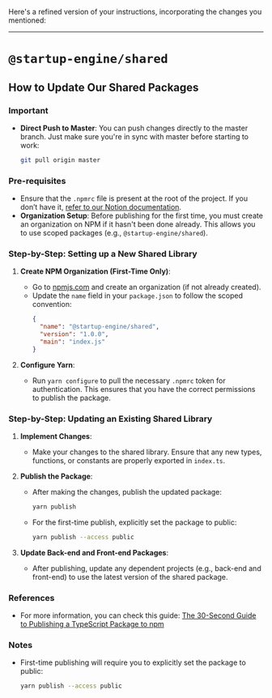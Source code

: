 Here's a refined version of your instructions, incorporating the changes you mentioned:

---

# `@startup-engine/shared`

## How to Update Our Shared Packages

### Important

- **Direct Push to Master**: You can push changes directly to the master branch. Just make sure you're in sync with master before starting to work:
  ```bash
  git pull origin master
  ```

### Pre-requisites

- Ensure that the `.npmrc` file is present at the root of the project. If you don’t have it, [refer to our Notion documentation](https://www.notion.so/projectstockalert/Configuration-files-a1725ae8e64a497fb617d92a17ab29fd#7fe40aa161404c06b145c1b60c849495).
- **Organization Setup**: Before publishing for the first time, you must create an organization on NPM if it hasn't been done already. This allows you to use scoped packages (e.g., `@startup-engine/shared`).

### Step-by-Step: Setting up a New Shared Library

1. **Create NPM Organization (First-Time Only)**:

   - Go to [npmjs.com](https://www.npmjs.com/) and create an organization (if not already created).
   - Update the `name` field in your `package.json` to follow the scoped convention:
     ```json
     {
       "name": "@startup-engine/shared",
       "version": "1.0.0",
       "main": "index.js"
     }
     ```

2. **Configure Yarn**:
   - Run `yarn configure` to pull the necessary `.npmrc` token for authentication. This ensures that you have the correct permissions to publish the package.

### Step-by-Step: Updating an Existing Shared Library

1. **Implement Changes**:

   - Make your changes to the shared library. Ensure that any new types, functions, or constants are properly exported in `index.ts`.

2. **Publish the Package**:

   - After making the changes, publish the updated package:
     ```bash
     yarn publish
     ```
   - For the first-time publish, explicitly set the package to public:
     ```bash
     yarn publish --access public
     ```

3. **Update Back-end and Front-end Packages**:
   - After publishing, update any dependent projects (e.g., back-end and front-end) to use the latest version of the shared package.

### References

- For more information, you can check this guide: [The 30-Second Guide to Publishing a TypeScript Package to npm](https://cameronnokes.com/blog/the-30-second-guide-to-publishing-a-typescript-package-to-npm/)

### Notes

- First-time publishing will require you to explicitly set the package to public:
  ```bash
  yarn publish --access public
  ```
